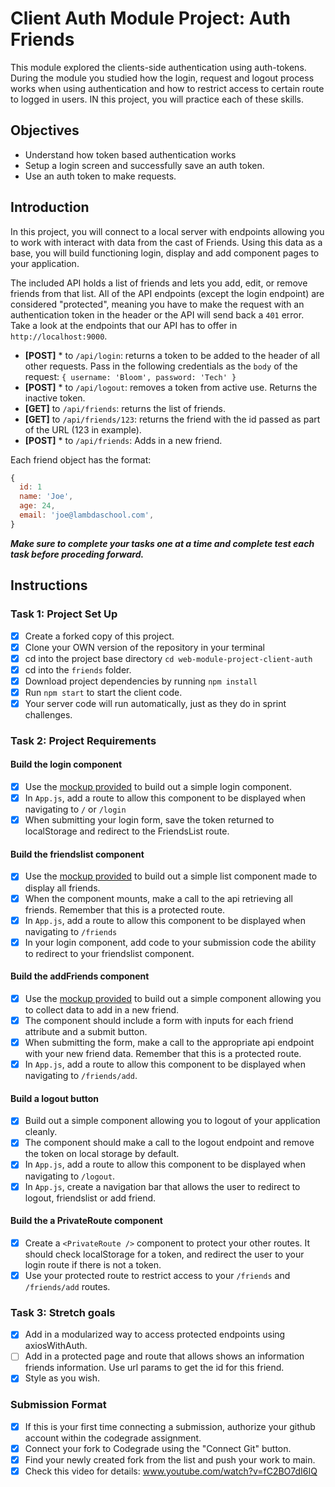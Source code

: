 # Client Auth Module Project: Auth Friends

This module explored the clients-side authentication using auth-tokens. During the module you studied how the login, request and logout process works when using authentication and how to restrict access to certain route to logged in users. IN this project, you will practice each of these skills.

## Objectives

-   Understand how token based authentication works
-   Setup a login screen and successfully save an auth token.
-   Use an auth token to make requests.

## Introduction

In this project, you will connect to a local server with endpoints allowing you to work with interact with data from the cast of Friends. Using this data as a
base, you will build functioning login, display and add component pages to your application.

The included API holds a list of friends and lets you add, edit, or remove friends from that list. All of the API endpoints (except the login endpoint) are considered "protected", meaning you have to make the request with an authentication token in the header or the API will send back a `401` error. Take a look at the endpoints that our API has to offer in `http://localhost:9000`.

-   **[POST]** \* to `/api/login`: returns a token to be added to the header of all other requests. Pass in the following credentials as the `body` of the request: `{ username: 'Bloom', password: 'Tech' }`
-   **[POST]** \* to `/api/logout`: removes a token from active use. Returns the inactive token.
-   **[GET]** to `/api/friends`: returns the list of friends.
-   **[GET]** to `/api/friends/123`: returns the friend with the id passed as part of the URL (123 in example).
-   **[POST]** \* to `/api/friends`: Adds in a new friend.

Each friend object has the format:

```js
{
  id: 1
  name: 'Joe',
  age: 24,
  email: 'joe@lambdaschool.com',
}
```

**_Make sure to complete your tasks one at a time and complete test each task before proceding forward._**

## Instructions

### Task 1: Project Set Up

-   [x] Create a forked copy of this project.
-   [x] Clone your OWN version of the repository in your terminal
-   [x] cd into the project base directory `cd web-module-project-client-auth`
-   [x] cd into the `friends` folder.
-   [x] Download project dependencies by running `npm install`
-   [x] Run `npm start` to start the client code.
-   [x] Your server code will run automatically, just as they do in sprint challenges.

### Task 2: Project Requirements

#### Build the login component

-   [x] Use the [mockup provided](./login_mockup.png) to build out a simple login component.
-   [x] In `App.js`, add a route to allow this component to be displayed when navigating to `/` or `/login`
-   [x] When submitting your login form, save the token returned to localStorage and redirect to the FriendsList route.

#### Build the friendslist component

-   [x] Use the [mockup provided](./friendslist_mockup.png) to build out a simple list component made to display all friends.
-   [x] When the component mounts, make a call to the api retrieving all friends. Remember that this is a protected route.
-   [x] In `App.js`, add a route to allow this component to be displayed when navigating to `/friends`
-   [x] In your login component, add code to your submission code the ability to redirect to your friendslist component.

#### Build the addFriends component

-   [x] Use the [mockup provided](./addfriends_mockup.png) to build out a simple component allowing you to collect data to add in a new friend.
-   [x] The component should include a form with inputs for each friend attribute and a submit button.
-   [x] When submitting the form, make a call to the appropriate api endpoint with your new friend data. Remember that this is a protected route.
-   [x] In `App.js`, add a route to allow this component to be displayed when navigating to `/friends/add`.

#### Build a logout button

-   [x] Build out a simple component allowing you to logout of your application cleanly.
-   [x] The component should make a call to the logout endpoint and remove the token on local storage by default.
-   [x] In `App.js`, add a route to allow this component to be displayed when navigating to `/logout`.
-   [x] In `App.js`, create a navigation bar that allows the user to redirect to logout, friendslist or add friend.

#### Build the a PrivateRoute component

-   [x] Create a `<PrivateRoute />` component to protect your other routes. It should check localStorage for a token, and redirect the user to your login route if there is not a token.
-   [x] Use your protected route to restrict access to your `/friends` and `/friends/add` routes.

### Task 3: Stretch goals

-   [x] Add in a modularized way to access protected endpoints using axiosWithAuth.
-   [ ] Add in a protected page and route that allows shows an information friends information. Use url params to get the id for this friend.
-   [x] Style as you wish.

### Submission Format

-   [x] If this is your first time connecting a submission, authorize your github account within the codegrade assignment.
-   [x] Connect your fork to Codegrade using the "Connect Git" button.
-   [x] Find your newly created fork from the list and push your work to main.
-   [x] Check this video for details: www.youtube.com/watch?v=fC2BO7dI6IQ
